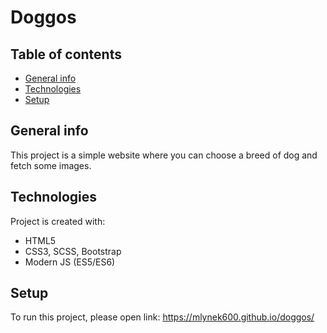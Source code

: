 # Doggos

## Table of contents
* [General info](#general-info)
* [Technologies](#technologies)
* [Setup](#setup)

## General info
This project is a simple website where you can choose a breed of dog and fetch some images.
	
## Technologies
Project is created with:
* HTML5
* CSS3, SCSS, Bootstrap
* Modern JS (ES5/ES6)
	
## Setup
To run this project, please open link:
https://mlynek600.github.io/doggos/
